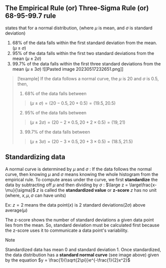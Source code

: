 ## The Empirical Rule (or) Three-Sigma Rule (or) 68-95-99.7 rule
states that for a normal distribution, (where $\mu$ is mean, and $\sigma$ is standard deviation)
1. 68% of the data falls within the first standard deviation from the mean. $(\mu \pm \sigma)$
2. 95% of the data falls within the first two standard deviations from the mean $(\mu \pm 2\sigma)$
3. 99.7% of the data falls within the first three standard deviations from the mean $(\mu \pm 3\sigma)$
![[Pasted image 20230517232651.png]]
> [!example]
> If the data follows a normal curve, the $\mu$ is 20 and $\sigma$ is 0.5, then,
> 1. 68% of the data falls between
> >   $(\mu \pm \sigma) = (20 - 0.5, 20 + 0.5) = (19.5, 20.5)$
> 2. 95% of the data falls between
> >   $(\mu \pm 2\sigma) = (20 - 2\times0.5, 20 + 2\times0.5) = (19, 21)$
> 3. 99.7% of the data falls between
> >   $(\mu \pm 3\sigma) = (20 - 3\times0.5, 20 + 3\times0.5) = (18.5, 21.5)$

## Standardizing data
A normal curve is determined by $\mu$ and $\sigma$ : If the data follows the normal curve, then knowing $\mu$ and $\sigma$ means knowing the whole histogram from the empirical rule.
To compute areas under the curve, we first **standardize** the data by subtracting off  $\mu$ and then dividing by $\sigma$ : 
	$\large z = \large\frac{x-\mu}{\sigma}$
$z$ is called the **standardized value** or **z-score**
$z$ has no unit (where, $x, \mu, \sigma$ can have units)

Ex: $z = 2$ means the data point$(x)$ is 2 standard deviations$(2\sigma)$ above average$(\mu)$

The z-score shows the number of standard deviations a given data point lies from the mean. So, standard deviation must be calculated first because the z-score uses it to communicate a data point's variability.

> [!note]
> Standardized data has mean 0 and standard deviation 1.
> Once standardized, the data distribution has a **standard normal curve** (see image above) given by the equation $y = \frac{1}{\sqrt{2\pi}}e^{-\frac{1}{2}x^2}$
